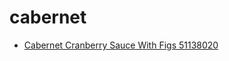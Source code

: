 # cabernet

 * [Cabernet Cranberry Sauce With Figs 51138020](../../index/c/cabernet-cranberry-sauce-with-figs-51138020.json)
